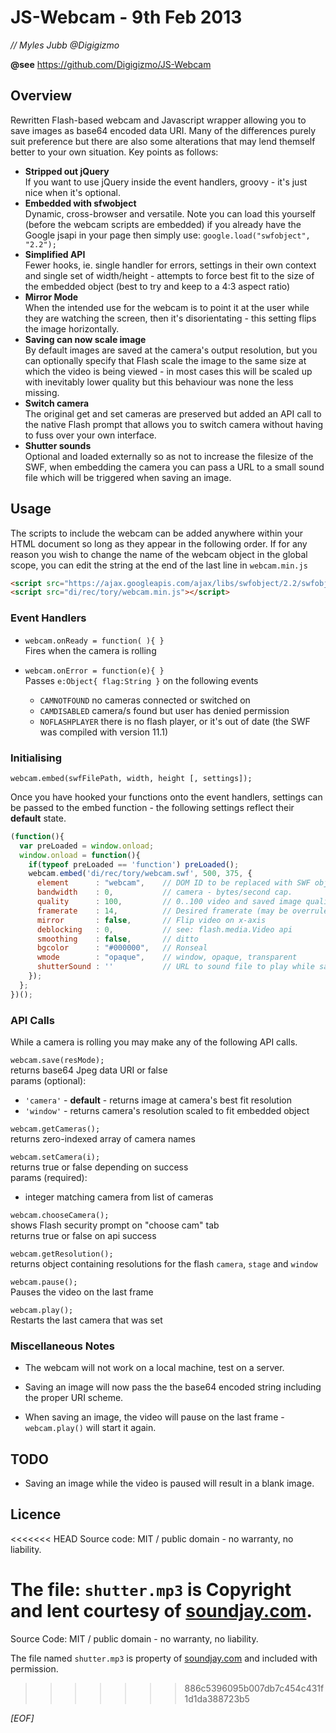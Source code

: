 # JS-Webcam - 9th Feb 2013
*// Myles Jubb @Digigizmo*

**@see** https://github.com/Digigizmo/JS-Webcam

## Overview

Rewritten Flash-based webcam and Javascript wrapper allowing you to save images as base64 encoded data URI.  Many of the differences purely suit preference but there are also some alterations that may lend themself better to your own situation.  Key points as follows:

* **Stripped out jQuery**  
If you want to use jQuery inside the event handlers, groovy - it's just nice when it's optional.
* **Embedded with sfwobject**  
Dynamic, cross-browser and versatile.  Note you can load this yourself (before the webcam scripts are embedded) if you already have the Google jsapi in your page then simply use: `google.load("swfobject", "2.2");` 
* **Simplified API**  
Fewer hooks, ie. single handler for errors, settings in their own context and single set of width/height - attempts to force best fit to the size of the embedded object (best to try and keep to a 4:3 aspect ratio)
* **Mirror Mode**  
When the intended use for the webcam is to point it at the user while they are watching the screen, then it's disorientating - this setting flips the image horizontally.
* **Saving can now scale image**  
By default images are saved at the camera's output resolution, but you can optionally specify that Flash scale the image to the same size at which the video is being viewed - in most cases this will be scaled up with inevitably lower quality but this behaviour was none the less missing.
* **Switch camera**  
The original get and set cameras are preserved but added an API call to the native Flash prompt that allows you to switch camera without having to fuss over your own interface.
* **Shutter sounds**  
Optional and loaded externally so as not to increase the filesize of the SWF, when embedding the camera you can pass a URL to a small sound file which will be triggered when saving an image.


## Usage

The scripts to include the webcam can be added anywhere within your HTML document so long as they appear in the following order.  If for any reason you wish to change the name of the webcam object in the global scope, you can edit the string at the end of the last line in `webcam.min.js` 

```html
<script src="https://ajax.googleapis.com/ajax/libs/swfobject/2.2/swfobject.js"></script>
<script src="di/rec/tory/webcam.min.js"></script>
```

### Event Handlers

* `webcam.onReady = function( ){ }`  
Fires when the camera is rolling

* `webcam.onError = function(e){ }`  
Passes `e:Object{ flag:String }` on the following events
  -  `CAMNOTFOUND` no cameras connected or switched on
  -  `CAMDISABLED` camera/s found but user has denied permission
  -  `NOFLASHPLAYER` there is no flash player, or it's out of date (the SWF was compiled with version 11.1)


### Initialising

`webcam.embed(swfFilePath, width, height [, settings]);`

Once you have hooked your functions onto the event handlers, settings can be passed to the embed function - the following settings reflect their **default** state.

```javascript
(function(){ 
  var preLoaded = window.onload;
  window.onload = function(){
    if(typeof preLoaded == 'function') preLoaded();
    webcam.embed('di/rec/tory/webcam.swf', 500, 375, {
      element      : "webcam",    // DOM ID to be replaced with SWF object
      bandwidth    : 0,           // camera - bytes/second cap.
      quality      : 100,         // 0..100 video and saved image quality
      framerate    : 14,          // Desired framerate (may be overruled)
      mirror       : false,       // Flip video on x-axis
      deblocking   : 0,           // see: flash.media.Video api
      smoothing    : false,       // ditto
      bgcolor      : "#000000",   // Ronseal
      wmode        : "opaque",    // window, opaque, transparent
      shutterSound : ''           // URL to sound file to play while saving
    });
  };
})();
```

### API Calls

While a camera is rolling you may make any of the following API calls.

`webcam.save(resMode);`  
returns base64 Jpeg data URI or false  
params (optional):
* `'camera'` - **default** - returns image at camera's best fit resolution
* `'window'` - returns camera's resolution scaled to fit embedded object


`webcam.getCameras();`  
returns zero-indexed array of camera names  


`webcam.setCamera(i);`  
returns true or false depending on success  
params (required):
* integer matching camera from list of cameras


`webcam.chooseCamera();`  
shows Flash security prompt on "choose cam" tab  
returns true or false on api success


`webcam.getResolution();`  
returns object containing resolutions for the flash `camera`, `stage` and `window`


`webcam.pause();`  
Pauses the video on the last frame


`webcam.play();`  
Restarts the last camera that was set


### Miscellaneous Notes

* The webcam will not work on a local machine, test on a server.

* Saving an image will now pass the the base64 encoded string including the proper URI scheme.

* When saving an image, the video will pause on the last frame - `webcam.play()` will start it again.



## TODO

* Saving an image while the video is paused will result in a blank image.


## Licence

<<<<<<< HEAD
Source code: MIT / public domain - no warranty, no liability.

The file: `shutter.mp3` is Copyright and lent courtesy of [soundjay.com](http://www.soundjay.com).
=======
Source Code: MIT / public domain - no warranty, no liability.

The file named `shutter.mp3` is property of [soundjay.com](http://www.soundjay.com) and included with permission.
>>>>>>> 886c5396095b007db7c454c431f1d1da388723b5





*[EOF]*
